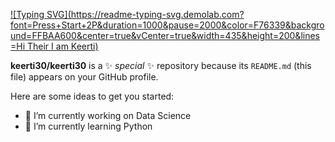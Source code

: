 
[![Typing SVG](https://readme-typing-svg.demolab.com?font=Press+Start+2P&duration=1000&pause=2000&color=F76339&background=FFBAA600&center=true&vCenter=true&width=435&height=200&lines=Hi Their I am Keerti)](https://git.io/typing-svg)


**keerti30/keerti30** is a ✨ _special_ ✨ repository because its `README.md` (this file) appears on your GitHub profile.

Here are some ideas to get you started:

- 🔭 I’m currently working on Data Science
- 🌱 I’m currently learning Python
